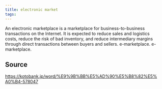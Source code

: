 ```yaml
---
title: electronic market
tags: 
---
```


An electronic marketplace is a marketplace for business-to-business transactions on the Internet. It is expected to reduce sales and logistics costs, reduce the risk of bad inventory, and reduce intermediary margins through direct transactions between buyers and sellers. e-marketplace. e-marketplace.

## Source
https://kotobank.jp/word/%E9%9B%BB%E5%AD%90%E5%B8%82%E5%A0%B4-578047